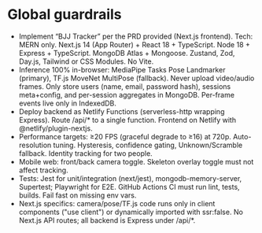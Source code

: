 # Global guardrails

- Implement “BJJ Tracker” per the PRD provided (Next.js frontend). Tech: MERN only. Next.js 14 (App Router) + React 18 + TypeScript. Node 18 + Express + TypeScript. MongoDB Atlas + Mongoose. Zustand, Zod, Day.js, Tailwind or CSS Modules. No Vite.
- Inference 100% in-browser: MediaPipe Tasks Pose Landmarker (primary), TF.js MoveNet MultiPose (fallback). Never upload video/audio frames. Only store users (name, email, password hash), sessions meta+config, and per-session aggregates in MongoDB. Per-frame events live only in IndexedDB.
- Deploy backend as Netlify Functions (serverless-http wrapping Express). Route /api/\* to a single function. Frontend on Netlify with @netlify/plugin-nextjs.
- Performance targets: ≥20 FPS (graceful degrade to ≥16) at 720p. Auto-resolution tuning. Hysteresis, confidence gating, Unknown/Scramble fallback. Identity tracking for two people.
- Mobile web: front/back camera toggle. Skeleton overlay toggle must not affect tracking.
- Tests: Jest for unit/integration (next/jest), mongodb-memory-server, Supertest; Playwright for E2E. GitHub Actions CI must run lint, tests, builds. Fail fast on missing env vars.
- Next.js specifics: camera/pose/TF.js code runs only in client components ("use client") or dynamically imported with ssr:false. No Next.js API routes; all backend is Express under /api/\*.

